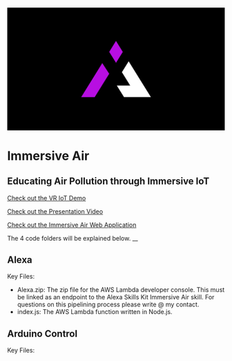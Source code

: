 ![Immersive Air Logo](Thumbnail.png)

# Immersive Air

## Educating Air Pollution through Immersive IoT

[Check out the VR IoT Demo](https://youtu.be/8soYK2LeLBY)

[Check out the Presentation Video](https://youtu.be/AuoXj2qY2LI)

[Check out the Immersive Air Web Application](https://www.immersiveair.co.uk/)


The 4 code folders will be explained below.
__

## Alexa
Key Files:
 * Alexa.zip: The zip file for the AWS Lambda developer console. This must be linked as an endpoint to the Alexa Skills Kit Immersive Air skill. For questions on this pipelining process please write @ my contact.
 * index.js: The AWS Lambda function written in Node.js.
 
 ## Arduino Control
 Key Files:
  

